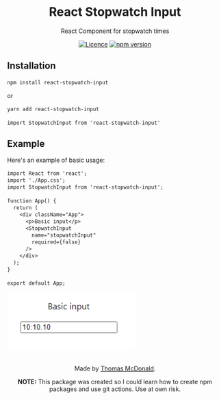 <h1 align=center>React Stopwatch Input</h1>

<p align=center>
  React Component for stopwatch times
</p>

<p align="center">
  <a href="https://github.com/ThomasMcDonald/React-Stopwatch-Input" alt="Licence" target="_blank"><img src="https://badgen.net/github/license/ThomasMcDonald/React-Stopwatch-Input" alt="Licence"></a>
  <a href="https://www.npmjs.com/package/react-stopwatch-input" alt="npm version" target="_blank"><img src="https://badge.fury.io/js/react-stopwatch-input.svg?style=flat" alt="npm version"></a>
</p>



<h2>Installation</h2>

```bash
npm install react-stopwatch-input
```
or
```bash
yarn add react-stopwatch-input
```

``` import StopwatchInput from 'react-stopwatch-input' ```


<h2> Example </h2>
Here's an example of basic usage:

```TSX
import React from 'react';
import './App.css';
import StopwatchInput from 'react-stopwatch-input';

function App() {
  return (
    <div className="App">
      <p>Basic input</p>
      <StopwatchInput 
        name="stopwatchInput"
        required={false}
      />
    </div>
  );
}

export default App;
```

<img src='./src/media/example.png' width="300">

<h2></h2>
<div align=center>
  
  Made by [Thomas McDonald](https://github.com/ThomasMcDonald).
   
  <strong>NOTE:</strong> This package was created so I could learn how to create npm packages and use git actions. Use at own risk.
</div>

